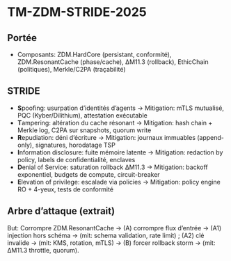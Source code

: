 # TM-ZDM-STRIDE-2025

## Portée
- Composants: ZDM.HardCore (persistant, conformité), ZDM.ResonantCache (phase/cache), ΔM11.3 (rollback), EthicChain (politiques), Merkle/C2PA (traçabilité)

## STRIDE
- **S**poofing: usurpation d’identités d’agents → Mitigation: mTLS mutualisé, PQC (Kyber/Dilithium), attestation exécutable
- **T**ampering: altération du cache résonant → Mitigation: hash chain + Merkle log, C2PA sur snapshots, quorum write
- **R**epudiation: déni d’écriture → Mitigation: journaux immuables (append-only), signatures, horodatage TSP
- **I**nformation disclosure: fuite mémoire latente → Mitigation: redaction by policy, labels de confidentialité, enclaves
- **D**enial of Service: saturation rollback ΔM11.3 → Mitigation: backoff exponentiel, budgets de compute, circuit-breaker
- **E**levation of privilege: escalade via policies → Mitigation: policy engine RO + 4-yeux, tests de conformité

## Arbre d’attaque (extrait)
But: Corrompre ZDM.ResonantCache → (A) corrompre flux d’entrée → (A1) injection hors schéma → (mit: schema validation, rate limit) ; (A2) clé invalide → (mit: KMS, rotation, mTLS) → (B) forcer rollback storm → (mit: ΔM11.3 throttle, quorum).
